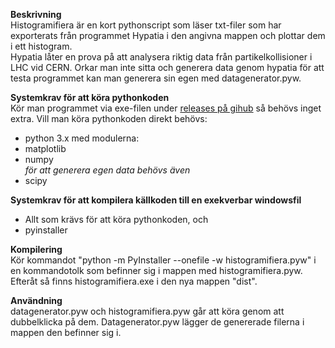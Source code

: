 **Beskrivning**  
Histogramifiera är en kort pythonscript som läser txt-filer som har exporterats från
programmet Hypatia i den angivna mappen och plottar dem i ett histogram.  
Hypatia låter en prova på att analysera riktig data från partikelkollisioner i LHC vid CERN. Orkar man inte
sitta och generera data genom hypatia för att testa programmet kan man generera sin egen med datagenerator.pyw.

**Systemkrav för att köra pythonkoden**  
Kör man programmet via exe-filen under [releases på gihub](https://github.com/JSorngard/histogramifiera/releases) så behövs inget extra. Vill man köra pythonkoden direkt behövs:  
- python 3.x med modulerna:  
- matplotlib  
- numpy  
*för att generera egen data behövs även*  
- scipy

**Systemkrav för att kompilera källkoden till en exekverbar windowsfil**  
- Allt som krävs för att köra pythonkoden, och  
- pyinstaller

**Kompilering**  
Kör kommandot "python -m PyInstaller --onefile -w histogramifiera.pyw" i en kommandotolk som befinner sig i mappen med histogramifiera.pyw. Efteråt så finns histogramifiera.exe i den nya mappen "dist".

**Användning**  
datagenerator.pyw och histogramifiera.pyw går att köra genom att dubbelklicka på dem. Datagenerator.pyw lägger de genererade filerna i mappen den befinner sig i.
